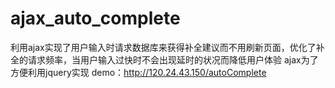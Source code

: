 # ajax_auto_complete
利用ajax实现了用户输入时请求数据库来获得补全建议而不用刷新页面，优化了补全的请求频率，当用户输入过快时不会出现延时的状况而降低用户体验
ajax为了方便利用jquery实现
demo：http://120.24.43.150/autoComplete
